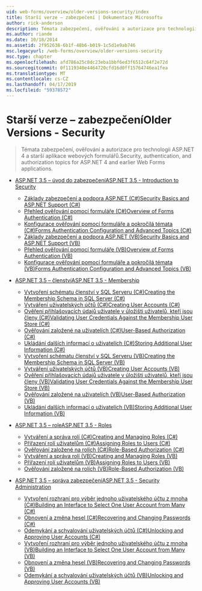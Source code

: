 ```yaml
---
uid: web-forms/overview/older-versions-security/index
title: Starší verze – zabezpečení | Dokumentace Microsoftu
author: rick-anderson
description: Témata zabezpečení, ověřování a autorizace pro technologii ASP.NET 4 a starší aplikace webových formulářů.
ms.author: riande
ms.date: 10/18/2014
ms.assetid: 2f952638-6b1f-48b6-b019-1c5d1e9ab746
msc.legacyurl: /web-forms/overview/older-versions-security
msc.type: chapter
ms.openlocfilehash: afd786a25c8dc23eba1bbf6ed3f6512c64f2e72d
ms.sourcegitcommit: 0f1119340e4464720cfd16d0ff15764746ea1fea
ms.translationtype: MT
ms.contentlocale: cs-CZ
ms.lasthandoff: 04/17/2019
ms.locfileid: "59378572"
---
```

# <a name="older-versions---security"></a><span data-ttu-id="20a5f-103">Starší verze – zabezpečení</span><span class="sxs-lookup"><span data-stu-id="20a5f-103">Older Versions - Security</span></span>

> <span data-ttu-id="20a5f-104">Témata zabezpečení, ověřování a autorizace pro technologii ASP.NET 4 a starší aplikace webových formulářů.</span><span class="sxs-lookup"><span data-stu-id="20a5f-104">Security, authentication, and authorization topics for ASP.NET 4 and earlier Web Forms applications.</span></span>


- [<span data-ttu-id="20a5f-105">ASP.NET 3.5 – úvod do zabezpečení</span><span class="sxs-lookup"><span data-stu-id="20a5f-105">ASP.NET 3.5 - Introduction to Security</span></span>](introduction/index.md)

    - [<span data-ttu-id="20a5f-106">Základy zabezpečení a podpora ASP.NET (C#)</span><span class="sxs-lookup"><span data-stu-id="20a5f-106">Security Basics and ASP.NET Support (C#)</span></span>](introduction/security-basics-and-asp-net-support-cs.md)
    - [<span data-ttu-id="20a5f-107">Přehled ověřování pomocí formuláře (C#)</span><span class="sxs-lookup"><span data-stu-id="20a5f-107">Overview of Forms Authentication (C#)</span></span>](introduction/an-overview-of-forms-authentication-cs.md)
    - [<span data-ttu-id="20a5f-108">Konfigurace ověřování pomocí formuláře a pokročilá témata (C#)</span><span class="sxs-lookup"><span data-stu-id="20a5f-108">Forms Authentication Configuration and Advanced Topics (C#)</span></span>](introduction/forms-authentication-configuration-and-advanced-topics-cs.md)
    - [<span data-ttu-id="20a5f-109">Základy zabezpečení a podpora ASP.NET (VB)</span><span class="sxs-lookup"><span data-stu-id="20a5f-109">Security Basics and ASP.NET Support (VB)</span></span>](introduction/security-basics-and-asp-net-support-vb.md)
    - [<span data-ttu-id="20a5f-110">Přehled ověřování pomocí formuláře (VB)</span><span class="sxs-lookup"><span data-stu-id="20a5f-110">Overview of Forms Authentication (VB)</span></span>](introduction/an-overview-of-forms-authentication-vb.md)
    - [<span data-ttu-id="20a5f-111">Konfigurace ověřování pomocí formuláře a pokročilá témata (VB)</span><span class="sxs-lookup"><span data-stu-id="20a5f-111">Forms Authentication Configuration and Advanced Topics (VB)</span></span>](introduction/forms-authentication-configuration-and-advanced-topics-vb.md)
- [<span data-ttu-id="20a5f-112">ASP.NET 3.5 – členství</span><span class="sxs-lookup"><span data-stu-id="20a5f-112">ASP.NET 3.5 - Membership</span></span>](membership/index.md)

    - [<span data-ttu-id="20a5f-113">Vytvoření schématu členství v SQL Serveru (C#)</span><span class="sxs-lookup"><span data-stu-id="20a5f-113">Creating the Membership Schema in SQL Server (C#)</span></span>](membership/creating-the-membership-schema-in-sql-server-cs.md)
    - [<span data-ttu-id="20a5f-114">Vytváření uživatelských účtů (C#)</span><span class="sxs-lookup"><span data-stu-id="20a5f-114">Creating User Accounts (C#)</span></span>](membership/creating-user-accounts-cs.md)
    - [<span data-ttu-id="20a5f-115">Ověření přihlašovacích údajů uživatele v úložišti uživatelů, kteří jsou členy (C#)</span><span class="sxs-lookup"><span data-stu-id="20a5f-115">Validating User Credentials Against the Membership User Store (C#)</span></span>](membership/validating-user-credentials-against-the-membership-user-store-cs.md)
    - [<span data-ttu-id="20a5f-116">Ověřování založené na uživatelích (C#)</span><span class="sxs-lookup"><span data-stu-id="20a5f-116">User-Based Authorization (C#)</span></span>](membership/user-based-authorization-cs.md)
    - [<span data-ttu-id="20a5f-117">Ukládání dalších informací o uživatelích (C#)</span><span class="sxs-lookup"><span data-stu-id="20a5f-117">Storing Additional User Information (C#)</span></span>](membership/storing-additional-user-information-cs.md)
    - [<span data-ttu-id="20a5f-118">Vytvoření schématu členství v SQL Serveru (VB)</span><span class="sxs-lookup"><span data-stu-id="20a5f-118">Creating the Membership Schema in SQL Server (VB)</span></span>](membership/creating-the-membership-schema-in-sql-server-vb.md)
    - [<span data-ttu-id="20a5f-119">Vytváření uživatelských účtů (VB)</span><span class="sxs-lookup"><span data-stu-id="20a5f-119">Creating User Accounts (VB)</span></span>](membership/creating-user-accounts-vb.md)
    - [<span data-ttu-id="20a5f-120">Ověření přihlašovacích údajů uživatele v úložišti uživatelů, kteří jsou členy (VB)</span><span class="sxs-lookup"><span data-stu-id="20a5f-120">Validating User Credentials Against the Membership User Store (VB)</span></span>](membership/validating-user-credentials-against-the-membership-user-store-vb.md)
    - [<span data-ttu-id="20a5f-121">Ověřování založené na uživatelích (VB)</span><span class="sxs-lookup"><span data-stu-id="20a5f-121">User-Based Authorization (VB)</span></span>](membership/user-based-authorization-vb.md)
    - [<span data-ttu-id="20a5f-122">Ukládání dalších informací o uživatelích (VB)</span><span class="sxs-lookup"><span data-stu-id="20a5f-122">Storing Additional User Information (VB)</span></span>](membership/storing-additional-user-information-vb.md)
- [<span data-ttu-id="20a5f-123">ASP.NET 3.5 – role</span><span class="sxs-lookup"><span data-stu-id="20a5f-123">ASP.NET 3.5 - Roles</span></span>](roles/index.md)

    - [<span data-ttu-id="20a5f-124">Vytváření a správa rolí (C#)</span><span class="sxs-lookup"><span data-stu-id="20a5f-124">Creating and Managing Roles (C#)</span></span>](roles/creating-and-managing-roles-cs.md)
    - [<span data-ttu-id="20a5f-125">Přiřazení rolí uživatelům (C#)</span><span class="sxs-lookup"><span data-stu-id="20a5f-125">Assigning Roles to Users (C#)</span></span>](roles/assigning-roles-to-users-cs.md)
    - [<span data-ttu-id="20a5f-126">Ověřování založené na rolích (C#)</span><span class="sxs-lookup"><span data-stu-id="20a5f-126">Role-Based Authorization (C#)</span></span>](roles/role-based-authorization-cs.md)
    - [<span data-ttu-id="20a5f-127">Vytváření a správa rolí (VB)</span><span class="sxs-lookup"><span data-stu-id="20a5f-127">Creating and Managing Roles (VB)</span></span>](roles/creating-and-managing-roles-vb.md)
    - [<span data-ttu-id="20a5f-128">Přiřazení rolí uživatelům (VB)</span><span class="sxs-lookup"><span data-stu-id="20a5f-128">Assigning Roles to Users (VB)</span></span>](roles/assigning-roles-to-users-vb.md)
    - [<span data-ttu-id="20a5f-129">Ověřování založené na rolích (VB)</span><span class="sxs-lookup"><span data-stu-id="20a5f-129">Role-Based Authorization (VB)</span></span>](roles/role-based-authorization-vb.md)
- [<span data-ttu-id="20a5f-130">ASP.NET 3.5 – správa zabezpečení</span><span class="sxs-lookup"><span data-stu-id="20a5f-130">ASP.NET 3.5 - Security Administration</span></span>](admin/index.md)

    - [<span data-ttu-id="20a5f-131">Vytvoření rozhraní pro výběr jednoho uživatelského účtu z mnoha (C#)</span><span class="sxs-lookup"><span data-stu-id="20a5f-131">Building an Interface to Select One User Account from Many (C#)</span></span>](admin/building-an-interface-to-select-one-user-account-from-many-cs.md)
    - [<span data-ttu-id="20a5f-132">Obnovení a změna hesel (C#)</span><span class="sxs-lookup"><span data-stu-id="20a5f-132">Recovering and Changing Passwords (C#)</span></span>](admin/recovering-and-changing-passwords-cs.md)
    - [<span data-ttu-id="20a5f-133">Odemykání a schvalování uživatelských účtů (C#)</span><span class="sxs-lookup"><span data-stu-id="20a5f-133">Unlocking and Approving User Accounts (C#)</span></span>](admin/unlocking-and-approving-user-accounts-cs.md)
    - [<span data-ttu-id="20a5f-134">Vytvoření rozhraní pro výběr jednoho uživatelského účtu z mnoha (VB)</span><span class="sxs-lookup"><span data-stu-id="20a5f-134">Building an Interface to Select One User Account from Many (VB)</span></span>](admin/building-an-interface-to-select-one-user-account-from-many-vb.md)
    - [<span data-ttu-id="20a5f-135">Obnovení a změna hesel (VB)</span><span class="sxs-lookup"><span data-stu-id="20a5f-135">Recovering and Changing Passwords (VB)</span></span>](admin/recovering-and-changing-passwords-vb.md)
    - [<span data-ttu-id="20a5f-136">Odemykání a schvalování uživatelských účtů (VB)</span><span class="sxs-lookup"><span data-stu-id="20a5f-136">Unlocking and Approving User Accounts (VB)</span></span>](admin/unlocking-and-approving-user-accounts-vb.md)
